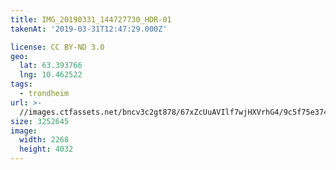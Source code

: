 ```yaml
---
title: IMG_20190331_144727730_HDR-01
takenAt: '2019-03-31T12:47:29.000Z'

license: CC BY-ND 3.0
geo:
  lat: 63.393766
  lng: 10.462522
tags:
  - trondheim
url: >-
  //images.ctfassets.net/bncv3c2gt878/67xZcUuAVIlf7wjHXVrhG4/9c5f75e37430e7c128718dee576a4f15/img_20190331_144727730_hdr-01_40658732553_o
size: 3252645
image:
  width: 2268
  height: 4032
---
```

